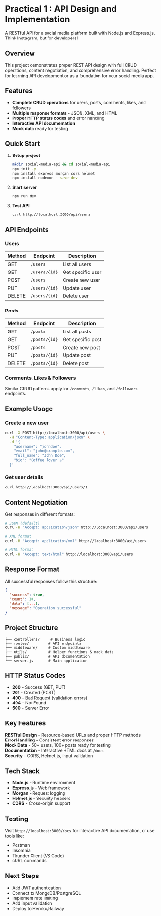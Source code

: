 # Practical 1 : API Design and Implementation

A RESTful API for a social media platform built with Node.js and Express.js. Think Instagram, but for developers!

## Overview

This project demonstrates proper REST API design with full CRUD operations, content negotiation, and comprehensive error handling. Perfect for learning API development or as a foundation for your social media app.

## Features

- **Complete CRUD operations** for users, posts, comments, likes, and followers
- **Multiple response formats** - JSON, XML, and HTML
- **Proper HTTP status codes** and error handling
- **Interactive API documentation**
- **Mock data** ready for testing

## Quick Start

1. **Setup project**
   ```bash
   mkdir social-media-api && cd social-media-api
   npm init -y
   npm install express morgan cors helmet
   npm install nodemon --save-dev
   ```

2. **Start server**
   ```bash
   npm run dev
   ```

3. **Test API**
   ```bash
   curl http://localhost:3000/api/users
   ```

## API Endpoints

### Users

| Method | Endpoint      | Description       |
|--------|---------------|-------------------|
| GET    | `/users`      | List all users    |
| GET    | `/users/{id}` | Get specific user |
| POST   | `/users`      | Create new user   |
| PUT    | `/users/{id}` | Update user       |
| DELETE | `/users/{id}` | Delete user       |

### Posts

| Method | Endpoint      | Description       |
|--------|---------------|-------------------|
| GET    | `/posts`      | List all posts    |
| GET    | `/posts/{id}` | Get specific post |
| POST   | `/posts`      | Create new post   |
| PUT    | `/posts/{id}` | Update post       |
| DELETE | `/posts/{id}` | Delete post       |

### Comments, Likes & Followers
Similar CRUD patterns apply for `/comments`, `/likes`, and `/followers` endpoints.

## Example Usage

### Create a new user
```bash
curl -X POST http://localhost:3000/api/users \
  -H "Content-Type: application/json" \
  -d '{
    "username": "johndoe",
    "email": "john@example.com",
    "full_name": "John Doe",
    "bio": "Coffee lover ☕"
  }'
```

### Get user details
```bash
curl http://localhost:3000/api/users/1
```

## Content Negotiation

Get responses in different formats:

```bash
# JSON (default)
curl -H "Accept: application/json" http://localhost:3000/api/users

# XML format
curl -H "Accept: application/xml" http://localhost:3000/api/users

# HTML format  
curl -H "Accept: text/html" http://localhost:3000/api/users
```

## Response Format

All successful responses follow this structure:

```json
{
  "success": true,
  "count": 10,
  "data": [...],
  "message": "Operation successful"
}
```

## Project Structure

```
├── controllers/     # Business logic
├── routes/         # API endpoints
├── middleware/     # Custom middleware
├── utils/          # Helper functions & mock data
├── public/         # API documentation
└── server.js       # Main application
```

## HTTP Status Codes

- **200** - Success (GET, PUT)
- **201** - Created (POST)
- **400** - Bad Request (validation errors)
- **404** - Not Found
- **500** - Server Error

## Key Features

**RESTful Design** - Resource-based URLs and proper HTTP methods  
**Error Handling** - Consistent error responses  
**Mock Data** - 50+ users, 100+ posts ready for testing  
**Documentation** - Interactive HTML docs at `/docs`  
**Security** - CORS, Helmet.js, input validation  

## Tech Stack

- **Node.js** - Runtime environment
- **Express.js** - Web framework
- **Morgan** - Request logging
- **Helmet.js** - Security headers
- **CORS** - Cross-origin support

## Testing

Visit `http://localhost:3000/docs` for interactive API documentation, or use tools like:
- Postman
- Insomnia  
- Thunder Client (VS Code)
- cURL commands

## Next Steps

- Add JWT authentication
- Connect to MongoDB/PostgreSQL
- Implement rate limiting
- Add input validation
- Deploy to Heroku/Railway



